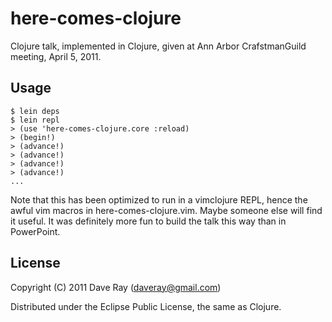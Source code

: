 # here-comes-clojure

Clojure talk, implemented in Clojure, given at Ann Arbor CrafstmanGuild meeting, April 5, 2011.

## Usage

    $ lein deps
    $ lein repl
    > (use 'here-comes-clojure.core :reload)
    > (begin!)
    > (advance!)
    > (advance!)
    > (advance!)
    > (advance!)
    ...


Note that this has been optimized to run in a vimclojure REPL, hence the awful vim macros in here-comes-clojure.vim. Maybe someone else will find it useful. It was definitely more fun to build the talk this way than in PowerPoint.

## License

Copyright (C) 2011 Dave Ray (daveray@gmail.com)

Distributed under the Eclipse Public License, the same as Clojure.
